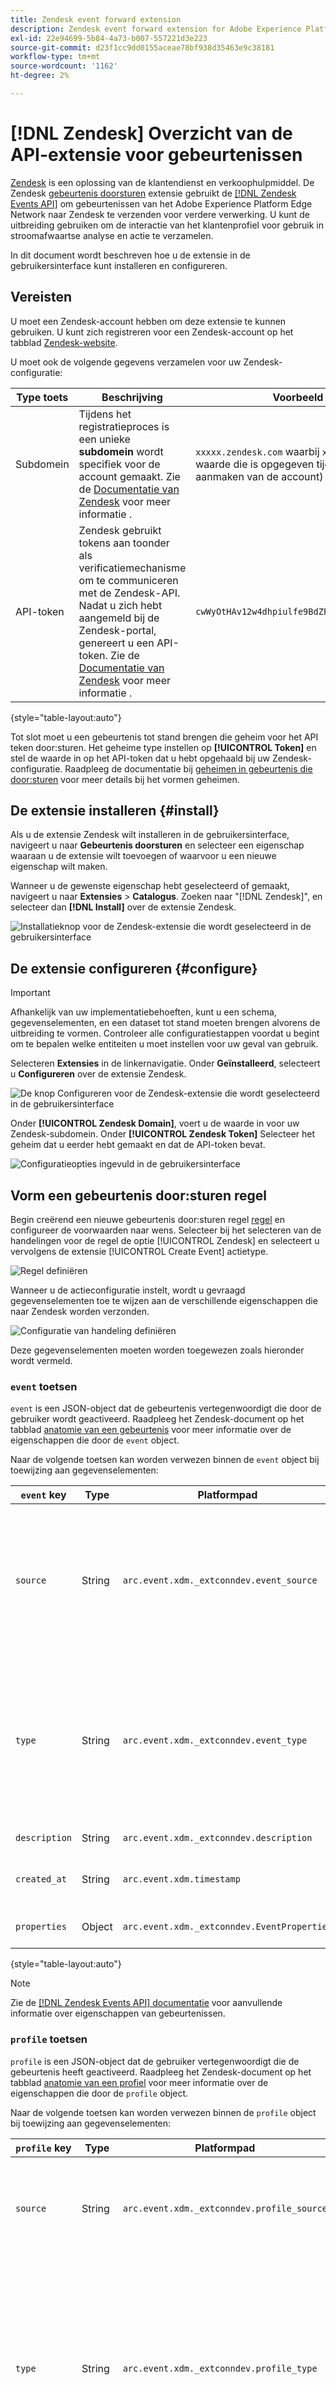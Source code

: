 ```yaml
---
title: Zendesk event forward extension
description: Zendesk event forward extension for Adobe Experience Platform.
exl-id: 22e94699-5b84-4a73-b007-557221d3e223
source-git-commit: d23f1cc9dd0155aceae78bf938d35463e9c38181
workflow-type: tm+mt
source-wordcount: '1162'
ht-degree: 2%

---
```


# [!DNL Zendesk] Overzicht van de API-extensie voor gebeurtenissen

[Zendesk](https://www.zendesk.com) is een oplossing van de klantendienst en verkoophulpmiddel. De Zendesk [gebeurtenis doorsturen](../../../ui/event-forwarding/overview.md) extensie gebruikt de [[!DNL Zendesk Events API]](https://developer.zendesk.com/api-reference/custom-data/events-api/events-api/) om gebeurtenissen van het Adobe Experience Platform Edge Network naar Zendesk te verzenden voor verdere verwerking. U kunt de uitbreiding gebruiken om de interactie van het klantenprofiel voor gebruik in stroomafwaartse analyse en actie te verzamelen.

In dit document wordt beschreven hoe u de extensie in de gebruikersinterface kunt installeren en configureren.

## Vereisten

U moet een Zendesk-account hebben om deze extensie te kunnen gebruiken. U kunt zich registreren voor een Zendesk-account op het tabblad [Zendesk-website](https://www.zendesk.com/register/).

U moet ook de volgende gegevens verzamelen voor uw Zendesk-configuratie:

| Type toets | Beschrijving | Voorbeeld |
| --- | --- | --- |
| Subdomein | Tijdens het registratieproces is een unieke **subdomein** wordt specifiek voor de account gemaakt. Zie de [Documentatie van Zendesk](https://developer.zendesk.com/documentation/ticketing/working-with-oauth/creating-and-using-oauth-tokens-with-the-api/) voor meer informatie . | `xxxxx.zendesk.com` waarbij `xxxxx` is de waarde die is opgegeven tijdens het aanmaken van de account) |
| API-token | Zendesk gebruikt tokens aan toonder als verificatiemechanisme om te communiceren met de Zendesk-API. Nadat u zich hebt aangemeld bij de Zendesk-portal, genereert u een API-token. Zie de [Documentatie van Zendesk](https://support.zendesk.com/hc/en-us/articles/4408889192858-Generating-a-new-API-token) voor meer informatie . | `cwWyOtHAv12w4dhpiulfe9BdZFTz3OKaTSzn2QvV` |

{style="table-layout:auto"}

Tot slot moet u een gebeurtenis tot stand brengen die geheim voor het API teken door:sturen. Het geheime type instellen op **[!UICONTROL Token]** en stel de waarde in op het API-token dat u hebt opgehaald bij uw Zendesk-configuratie. Raadpleeg de documentatie bij [geheimen in gebeurtenis die door:sturen](../../../ui/event-forwarding/secrets.md) voor meer details bij het vormen geheimen.

## De extensie installeren {#install}

Als u de extensie Zendesk wilt installeren in de gebruikersinterface, navigeert u naar **Gebeurtenis doorsturen** en selecteer een eigenschap waaraan u de extensie wilt toevoegen of waarvoor u een nieuwe eigenschap wilt maken.

Wanneer u de gewenste eigenschap hebt geselecteerd of gemaakt, navigeert u naar **Extensies** > **Catalogus**. Zoeken naar &quot;[!DNL Zendesk]&quot;, en selecteer dan **[!DNL Install]** over de extensie Zendesk.

![Installatieknop voor de Zendesk-extensie die wordt geselecteerd in de gebruikersinterface](../../../images/extensions/server/zendesk/install.png)

## De extensie configureren {#configure}

>[!IMPORTANT]
>
>Afhankelijk van uw implementatiebehoeften, kunt u een schema, gegevenselementen, en een dataset tot stand moeten brengen alvorens de uitbreiding te vormen. Controleer alle configuratiestappen voordat u begint om te bepalen welke entiteiten u moet instellen voor uw geval van gebruik.

Selecteren **Extensies** in de linkernavigatie. Onder **Geïnstalleerd**, selecteert u **Configureren** over de extensie Zendesk.

![De knop Configureren voor de Zendesk-extensie die wordt geselecteerd in de gebruikersinterface](../../../images/extensions/server/zendesk/configure.png)

Onder **[!UICONTROL Zendesk Domain]**, voert u de waarde in voor uw Zendesk-subdomein. Onder **[!UICONTROL Zendesk Token]** Selecteer het geheim dat u eerder hebt gemaakt en dat de API-token bevat.

![Configuratieopties ingevuld in de gebruikersinterface](../../../images/extensions/server/zendesk/input.png)

## Vorm een gebeurtenis door:sturen regel

Begin creërend een nieuwe gebeurtenis door:sturen regel [regel](../../../ui/managing-resources/rules.md) en configureer de voorwaarden naar wens. Selecteer bij het selecteren van de handelingen voor de regel de optie [!UICONTROL Zendesk] en selecteert u vervolgens de extensie [!UICONTROL Create Event] actietype.

![Regel definiëren](../../../images/extensions/server/zendesk/rule.png)

Wanneer u de actieconfiguratie instelt, wordt u gevraagd gegevenselementen toe te wijzen aan de verschillende eigenschappen die naar Zendesk worden verzonden.

![Configuratie van handeling definiëren](../../../images/extensions/server/zendesk/action-configurations.png)

Deze gegevenselementen moeten worden toegewezen zoals hieronder wordt vermeld.

### `event` toetsen

`event` is een JSON-object dat de gebeurtenis vertegenwoordigt die door de gebruiker wordt geactiveerd. Raadpleeg het Zendesk-document op het tabblad [anatomie van een gebeurtenis](https://developer.zendesk.com/documentation/custom-data/events/anatomy-of-an-event/) voor meer informatie over de eigenschappen die door de `event` object.

Naar de volgende toetsen kan worden verwezen binnen de `event` object bij toewijzing aan gegevenselementen:

| `event` key | Type | Platformpad | Beschrijving | Verplicht | Limieten |
| --- | --- | --- | --- | --- | --- |
| `source` | String | `arc.event.xdm._extconndev.event_source` | De toepassing die de gebeurtenis heeft verzonden. | Ja | Niet gebruiken `Zendesk` als een waarde omdat het een beschermde bronnaam voor standaardgebeurtenissen van Zendesk is. Pogingen om het te gebruiken zullen in een fout resulteren.<br>De waarde mag niet langer zijn dan 40 tekens. |
| `type` | String | `arc.event.xdm._extconndev.event_type` | Een naam voor het gebeurtenistype. U kunt dit veld gebruiken om verschillende soorten gebeurtenissen voor een bepaalde bron aan te geven. U kunt bijvoorbeeld een set gebeurtenissen maken voor gebruikersaanmeldingen en een andere set voor winkelwagentjes. | Ja | De waarde mag niet langer zijn dan 40 tekens. |
| `description` | String | `arc.event.xdm._extconndev.description` | Een beschrijving van de gebeurtenis. | Nee | (N.v.t.) |
| `created_at` | String | `arc.event.xdm.timestamp` | Een ISO-8601-tijdstempel die de tijd weergeeft waarop de gebeurtenis is gemaakt. | Nee | (N.v.t.) |
| `properties` | Object | `arc.event.xdm._extconndev.EventProperties` | Een aangepast JSON-object met informatie over de gebeurtenis. | Ja | (N.v.t.) |

{style="table-layout:auto"}

>[!NOTE]
>
>Zie de [[!DNL Zendesk Events API] documentatie](https://developer.zendesk.com/api-reference/custom-data/events-api/events-api/) voor aanvullende informatie over eigenschappen van gebeurtenissen.

### `profile` toetsen

`profile` is een JSON-object dat de gebruiker vertegenwoordigt die de gebeurtenis heeft geactiveerd. Raadpleeg het Zendesk-document op het tabblad [anatomie van een profiel](https://developer.zendesk.com/documentation/ticketing/profiles/anatomy-of-a-profile/) voor meer informatie over de eigenschappen die door de `profile` object.

Naar de volgende toetsen kan worden verwezen binnen de `profile` object bij toewijzing aan gegevenselementen:

| `profile` key | Type | Platformpad | Beschrijving | Verplicht | Limieten |
| --- | --- | --- | --- | --- | --- |
| `source` | String | `arc.event.xdm._extconndev.profile_source` | Het product dat of de service die aan het profiel is gekoppeld, zoals `Support`, `CompanyName`, of `Chat`. | Ja | (N.v.t.) |
| `type` | String | `arc.event.xdm._extconndev.profile_type` | Een naam voor het profieltype. U kunt dit veld gebruiken om verschillende soorten profielen voor een bepaalde bron te maken. U kunt bijvoorbeeld een set bedrijfsprofielen maken voor klanten en een andere voor werknemers. | Ja | De lengte van het profieltype mag niet langer zijn dan 40 tekens. |
| `name` | String | `arc.event.xdm._extconndev.name` | De naam van de persoon uit het profiel | Nee | (N.v.t.) |
| `user_id` | String | `arc.event.xdm._extconndev.user_id` | De gebruikersnaam van de persoon in Zendesk. | Nee | (N.v.t.) |
| `identifiers` | Array | `arc.event.xdm._extconndev.identifiers` | Een array met ten minste één id. Elke id bestaat uit een type en een waarde. | Ja | Zie de [Documentatie van Zendesk](https://developer.zendesk.com/api-reference/ticketing/users/profiles_api/profiles_api/#identifiers-array) voor meer informatie over de `identifiers` array. Alle velden en waarden moeten uniek zijn. |
| `attributes` | Object | `arc.event.xdm._extconndev.attrbutes` | Een object dat door de gebruiker gedefinieerde eigenschappen over de persoon bevat. | Nee | Zie de [Documentatie van Zendesk](https://developer.zendesk.com/documentation/ticketing/profiles/anatomy-of-a-profile/#attributes) voor meer informatie over profielkenmerken. |

{style="table-layout:auto"}

## Gegevens valideren in Zendesk {#validate}

Als de gebeurtenisverzameling en Adobe Experience Platform-integratie succesvol zijn, worden de gebeurtenissen in de Zendesk-console weergegeven zoals hieronder wordt weergegeven. Dit wijst op een succesvolle integratie.

Profielen:

![Pagina Profielen van Zendesk](../../../images/extensions/server/zendesk/zendesk-profiles.png)

Gebeurtenissen:

![Pagina Zendesk Events](../../../images/extensions/server/zendesk/zendesk-events.png)

## Aanvraaglimieten {#limits}

Op basis van het accounttype [!DNL Events API] U kunt het volgende aantal aanvragen per minuut afhandelen:

| [!DNL Account Type] | Verzoeken per minuut |
| --- | --- |
| [!DNL Team] | 250 |
| [!DNL Growth] | 250 |
| [!DNL Professional] | 500 |
| [!DNL Enterprise] | 750 |
| [!DNL Enterprise Plus] | 1000 |

{style="table-layout:auto"}

Zie de [Documentatie van Zendesk](https://developer.zendesk.com/api-reference/ticketing/account-configuration/usage_limits/#:~:text=API%20requests%20made%20by%20Zendesk%20apps%20are%20subject,sources%20for%20the%20account%2C%20including%20internal%20product%20requests.) voor meer informatie over deze limieten .

## Fouten en problemen oplossen {#errors-and-troubleshooting}

Tijdens het gebruik of het configureren van de extensie kunnen de onderstaande fouten worden geretourneerd door de Zendesk Events API:

| Foutcode | Beschrijving | Resolutie | Voorbeeld |
|---|---|---|---|
| 400 | **Ongeldige profiellengte:** Deze fout treedt op wanneer de lengte van een profielkenmerk meer dan 40 tekens bevat. | Beperk de lengte van de profielkenmerkgegevens tot maximaal 40 tekens. | `{"error": [{"code":"InvalidProfileTypeLength","title": "Profile type length > 40 chars"}]}` |
| 401 | **Route niet gevonden:** Deze fout treedt op wanneer een ongeldig domein is opgegeven. | Controleer of een geldig domein in de volgende indeling wordt opgegeven: `{subdomain}.zendesk.com` | `{"error": [{"description": "No route found for host {subdomain}.zendesk.com","title": "RouteNotFound"}]}` |
| 401 | **Ongeldige of ontbrekende verificatie:** Deze fout treedt op wanneer de toegang tot het token ongeldig is, ontbreekt of verlopen is. | Controleer of het toegangstoken geldig is en niet verlopen is. | `{"error": [{"code":"MissingOrInvalidAuthentication","title": "Invalid or Missing Authentication"}]}` |
| 403 | **Onvoldoende machtigingen:** Deze fout treedt op wanneer er onvoldoende rechten zijn om toegang te krijgen tot de bron. | Controleer of de vereiste machtigingen zijn opgegeven. | `{"error": [{"code":"PermissionDenied","title": "Insufficient permisssions to perform operation"}]}` |
| 429 | **Te veel verzoeken:** Deze fout treedt op wanneer de recordlimiet voor eindpuntobjecten is overschreden. | Zie de sectie hierboven op [aanvraaglimieten](#limits) voor nadere bijzonderheden over de drempelwaarden per grenswaarde. | `{"error": [{"code":"TooManyRequests","title": "Too Many Requests"}]}` |

{style="table-layout:auto"}

## Volgende stappen

In dit document wordt beschreven hoe u de Zendesk-gebeurtenis kunt installeren en configureren voor het doorsturen van de extensie in de gebruikersinterface. Raadpleeg de officiële documentatie voor meer informatie over het verzamelen van gebeurtenisgegevens in Zendesk:

* [Aan de slag met gebeurtenissen](https://developer.zendesk.com/documentation/custom-data/events/getting-started-with-events/)
* [Zendesk Events API](https://developer.zendesk.com/api-reference/ticketing/users/events-api/events-api/)
* [Informatie over de API voor gebeurtenissen](https://developer.zendesk.com/documentation/custom-data/events/about-the-events-api/)
* [Anatomie van een gebeurtenis](https://developer.zendesk.com/documentation/custom-data/events/anatomy-of-an-event/)
* [Zendesk Profiles API](https://developer.zendesk.com/api-reference/ticketing/users/events-api/events-api/#profile-object)
* [De API voor profielen](https://developer.zendesk.com/documentation/ticketing/profiles/about-the-profiles-api/)
* [Anatomie van een profiel](https://developer.zendesk.com/documentation/ticketing/profiles/anatomy-of-a-profile/)
